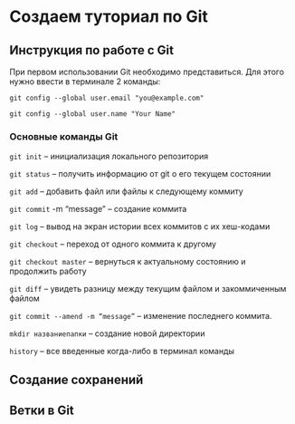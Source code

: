 # Создаем туториал по Git

## Инструкция по работе с Git

При первом использовании Git необходимо представиться.  Для этого нужно ввести в терминале 2 команды:
```
git config --global user.email "you@example.com"  
```
```
git config --global user.name "Your Name"
```


### Основные команды Git
```git init``` – инициализация локального репозитория

```git status``` – получить информацию от git о его текущем состоянии

```git add``` – добавить файл или файлы к следующему коммиту

```git commit``` -m “message” – создание коммита

```git log``` – вывод на экран истории всех коммитов с их хеш-кодами

```git checkout``` – переход от одного коммита к другому

```git checkout master``` – вернуться к актуальному состоянию и продолжить работу

```git diff``` – увидеть разницу между текущим файлом и закоммиченным файлом

```git commit --amend -m “message”``` – изменение последнего коммита.


```mkdir названиепапки``` – создание новой директории

```history``` – все введенные когда-либо в терминал команды

## Создание сохранений

## Ветки в Git


